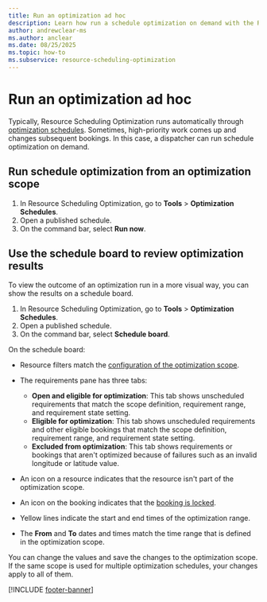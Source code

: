 ```yaml
---
title: Run an optimization ad hoc
description: Learn how run a schedule optimization on demand with the Resource Scheduling Optimization Add-in for Dynamics 365 Field Service.
author: andrewclear-ms
ms.author: anclear
ms.date: 08/25/2025
ms.topic: how-to
ms.subservice: resource-scheduling-optimization
---
```


# Run an optimization ad hoc

Typically, Resource Scheduling Optimization runs automatically through [optimization schedules](rso-optimization-schedule.md). Sometimes, high-priority work comes up and changes subsequent bookings. In this case, a dispatcher can run schedule optimization on demand.

## Run schedule optimization from an optimization scope

1. In Resource Scheduling Optimization, go to **Tools** > **Optimization Schedules**.
1. Open a published schedule.
1. On the command bar, select **Run now**.

## Use the schedule board to review optimization results

To view the outcome of an optimization run in a more visual way, you can show the results on a schedule board.

1. In Resource Scheduling Optimization, go to **Tools** > **Optimization Schedules**.
1. Open a published schedule.
1. On the command bar, select **Schedule board**.

On the schedule board:

- Resource filters match the [configuration of the optimization scope](rso-optimization-scope.md).
- The requirements pane has three tabs:

    - **Open and eligible for optimization**: This tab shows unscheduled requirements that match the scope definition, requirement range, and requirement state setting.
    - **Eligible for optimization**: This tab shows unscheduled requirements and other eligible bookings that match the scope definition, requirement range, and requirement state setting.
    - **Excluded from optimization**: This tab shows requirements or bookings that aren't optimized because of failures such as an invalid longitude or latitude value.

- An icon on a resource indicates that the resource isn't part of the optimization scope.
- An icon on the booking indicates that the [booking is locked](booking-lock-options.md).
- Yellow lines indicate the start and end times of the optimization range.
- The **From** and **To** dates and times match the time range that is defined in the optimization scope.

You can change the values and save the changes to the optimization scope. If the same scope is used for multiple optimization schedules, your changes apply to all of them.

[!INCLUDE [footer-banner](../includes/footer-banner.md)]
